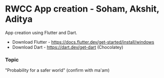# RWCC App creation - Soham, Akshit, Aditya
App creation using Flutter and Dart.

 - Download Flutter - https://docs.flutter.dev/get-started/install/windows
 - Download Dart - https://dart.dev/get-dart (Chocolatey)

### Topic
"Probability for a safer world" (confirm with ma'am)

